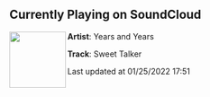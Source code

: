 ## Currently Playing on SoundCloud

[<img align="left" width="100" src="https://i1.sndcdn.com/artworks-vEuuBVcxb5Wl-0-t500x500.jpg">](https://soundcloud.com/yearsandyears/sweet-talker)

**Artist**: Years and Years 

**Track**: Sweet Talker

Last updated at 01/25/2022 17:51

